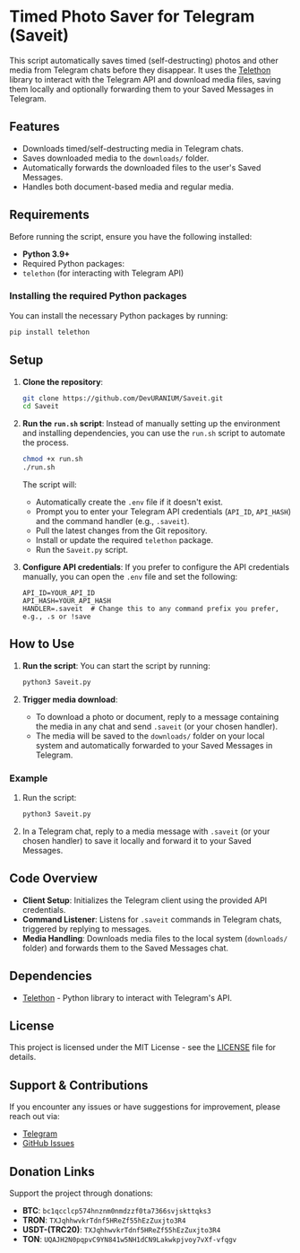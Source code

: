 
# Timed Photo Saver for Telegram (Saveit)

This script automatically saves timed (self-destructing) photos and other media from Telegram chats before they disappear. It uses the [Telethon](https://docs.telethon.dev/) library to interact with the Telegram API and download media files, saving them locally and optionally forwarding them to your Saved Messages in Telegram.

## Features

- Downloads timed/self-destructing media in Telegram chats.
- Saves downloaded media to the `downloads/` folder.
- Automatically forwards the downloaded files to the user's Saved Messages.
- Handles both document-based media and regular media.

## Requirements

Before running the script, ensure you have the following installed:

- **Python 3.9+**
- Required Python packages:
- `telethon` (for interacting with Telegram API)

### Installing the required Python packages

You can install the necessary Python packages by running:

```bash
pip install telethon
   ```

## Setup

1. **Clone the repository**:

   ```bash
   git clone https://github.com/DevURANIUM/Saveit.git
   cd Saveit
   ```

2. **Run the `run.sh` script**:
   Instead of manually setting up the environment and installing dependencies, you can use the `run.sh` script to automate the process.

   ```bash
   chmod +x run.sh
   ./run.sh
   ```

   The script will:
   - Automatically create the `.env` file if it doesn't exist.
   - Prompt you to enter your Telegram API credentials (`API_ID`, `API_HASH`) and the command handler (e.g., `.saveit`).
   - Pull the latest changes from the Git repository.
   - Install or update the required `telethon` package.
   - Run the `Saveit.py` script.

3. **Configure API credentials**:
   If you prefer to configure the API credentials manually, you can open the `.env` file and set the following:
   
   ```
   API_ID=YOUR_API_ID
   API_HASH=YOUR_API_HASH
   HANDLER=.saveit  # Change this to any command prefix you prefer, e.g., .s or !save
   ```

## How to Use

1. **Run the script**:
   You can start the script by running:
   ```bash
   python3 Saveit.py
   ```

2. **Trigger media download**:
   - To download a photo or document, reply to a message containing the media in any chat and send `.saveit` (or your chosen handler).
   - The media will be saved to the `downloads/` folder on your local system and automatically forwarded to your Saved Messages in Telegram.

### Example

1. Run the script:

   ```bash
   python3 Saveit.py
   ```

2. In a Telegram chat, reply to a media message with `.saveit` (or your chosen handler) to save it locally and forward it to your Saved Messages.

## Code Overview

- **Client Setup**: Initializes the Telegram client using the provided API credentials.
- **Command Listener**: Listens for `.saveit` commands in Telegram chats, triggered by replying to messages.
- **Media Handling**: Downloads media files to the local system (`downloads/` folder) and forwards them to the Saved Messages chat.

## Dependencies

- [Telethon](https://github.com/LonamiWebs/Telethon) - Python library to interact with Telegram's API.

## License

This project is licensed under the MIT License - see the [LICENSE](LICENSE) file for details.

## Support & Contributions

If you encounter any issues or have suggestions for improvement, please reach out via:

- [Telegram](https://t.me/DevURANIUM)
- [GitHub Issues](https://github.com/DevURANIUM/Saveit/issues)

## Donation Links

Support the project through donations:

- **BTC**: `bc1qcclcp574hnznm0nmdzzf0ta7366svjskttqks3`
- **TRON**: `TXJqhhwvkrTdnf5HReZf55hEzZuxjto3R4`
- **USDT-(TRC20)**: `TXJqhhwvkrTdnf5HReZf55hEzZuxjto3R4`
- **TON**: `UQAJH2N0pqpvC9YN841w5NH1dCN9Lakwkpjvoy7vXf-vfqgv`
